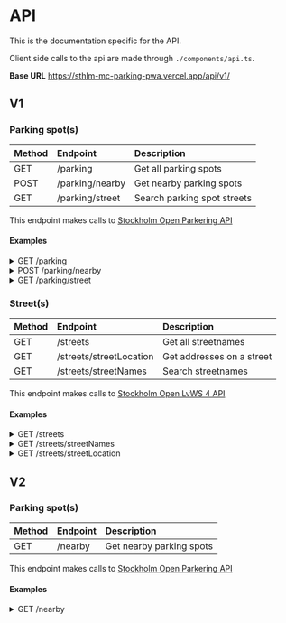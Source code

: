 # API
This is the documentation specific for the API.

Client side calls to the api are made through `./components/api.ts`.

**Base URL** https://sthlm-mc-parking-pwa.vercel.app/api/v1/ 

## V1
### Parking spot(s)
| Method | Endpoint | Description |
| :--- | :--- | :--- |
| GET | /parking | Get all parking spots | 
| POST | /parking/nearby | Get nearby parking spots |  
| GET | /parking/street | Search parking spot streets |  

This endpoint makes calls to [Stockholm Open Parkering API](https://openstreetgs.stockholm.se/Home/Parking)


#### **Examples**

<details>
<summary> GET /parking </summary>

**Request:**
```sh
URL: http://localhost:3000/api/v1/parking
Method: "GET"
Headers: {
    "Content-Type": "application/json"
}
```
Status: 200

```json
{
    "type": "FeatureCollection",
    "features": [
        {
            "type": "Feature",
            "id": "LTFR_P_MOTORCYKEL.2262273",
            "geometry": {
                "type": "LineString",
                "coordinates": [
                    [
                        18.064212,
                        59.340714
                    ],
                    [
                        18.064264,
                        59.340755
                    ]
                ],
                "geometry_name": "GEOMETRY",
                "properties": {
                    "FID": 2262273,
                    "FEATURE_OBJECT_ID": 16634259,
                    "FEATURE_VERSION_ID": 1,
                    "EXTENT_NO": 1,
                    "VALID_FROM": "2019-05-31T22:00:00Z",
                    "START_TIME": 600,
                    "END_TIME": 0,
                    "START_WEEKDAY": "onsdag",
                    "CITATION": "0180 2019-01593",
                    "STREET_NAME": "Tegnérgatan",
                    "CITY_DISTRICT": "Vasastaden",
                    "PARKING_DISTRICT": "City",
                    "ADDRESS": "Tegnérgatan 2C",
                    "VF_METER": 5,
                    "VF_PLATS_TYP": "Reserverad p-plats motorcykel",
                    "OTHER_INFO": "Servicetid onsdag 00:00-06:00",
                    "RDT_URL": "https://rdt.transportstyrelsen.se/rdt/AF06_View.aspx?BeslutsMyndighetKod=0180&BeslutadAr=2019&LopNr=01593",
                    "PARKING_RATE": "taxa 12: Vardagar utom vardag före sön- och helgdag klockan 07.00 - 21.00, vardag före sön- och helgdag klockan 9.00 - 19.00 och sön- och helgdag klockan 9.00 - 19.00, 7,75 kr/tim. Övrig tid 5 kr/tim."
                },
                "bbox": [
                    18.064212,
                    59.340714,
                    18.064264,
                    59.340755
                ]
            },
        }, 
        { ... }]
}
```


Status: 404
```json
{
    "type": "FeatureCollection",
    "features": [],
    "totalFeatures": 0,
    "numberMatched": 0,
    "numberReturned": 0,
    "timeStamp": "2023-05-02T10:56:02.296Z"
}
```

</details>
<details>
<summary> POST /parking/nearby </summary>
The response looks the same as the index endpoint but the features array contains nearby locations based on the coordinates provided.


This endpoint initially searches for locations within 100 meter, but in case none are found it makes a second search for locations within 300 meter if there still aren't any it returns an empty features array.

**Body**:
- `coordinates` - an object containing the properties `longitude` and `latitude` with number values

**Request:**
```sh
URL: http://localhost:3000/api/v1/parking/nearby
Method: "GET"
Headers: {
    "Content-Type": "application/json"
}
Body: "coordinates": {
    "longitude": 18.07502720995736,
    "latitude": 59.31323345086049,
}
```

</details>
<details>
<summary> GET /parking/street </summary>
The response looks the same as the index endpoint but the features array contains locations found based on the search term provided.

**Params**:
- `search` - full street name

**Request:**
```sh
URL: http://localhost:3000/api/v1/parking/street?search=Hantverkargatan
Method: "GET"
Headers: {
    "Content-Type": "application/json"
}
```
</details>

### Street(s)
| Method | Endpoint | Description |
| :--- | :--- | :--- |
| GET | /streets | Get all streetnames | 
| GET | /streets/streetLocation | Get addresses on a street |  
| GET | /streets/streetNames | Search streetnames |  

This endpoint makes calls to [Stockholm Open LvWS 4 API](https://openstreetgs.stockholm.se/Home/Ws)

#### **Examples**

<details>
<summary> GET /streets </summary>
Get all street locations or filter by searching.

**Params**:
- `search` - street name

**Request:**
```sh
URL: http://localhost:3000/api/v1/streets?search=Hantverkargatan
Method: "GET"
Headers: {
    "Content-Type": "application/json"
}
```

Status: 200
```json
{
    "type": "Feature",
    "id": "LTFR_P_MOTORCYKEL.2262389",
    "geometry": {
        "type": "LineString",
        "coordinates": [
            [
              18.075074,
              59.313121
            ],
            [
              18.07515,
              59.31313
            ]
        ]
    },
    "geometry_name": "GEOMETRY",
    "properties": {
        "FID": 2262389,
        "FEATURE_OBJECT_ID": 16652620,
        "FEATURE_VERSION_ID": 1,
        "EXTENT_NO": 1,
        "VALID_FROM": "2019-05-31T22:00:00Z",
        "START_MONTH": 6,
        "END_MONTH": 8,
        "START_DAY": 15,
        "END_DAY": 15,
        "CITATION": "0180 2019-02190",
        "STREET_NAME": "Åsögatan",
        "CITY_DISTRICT": "Södermalm",
        "PARKING_DISTRICT": "Södermalm",
        "ADDRESS": "Åsögatan 113",
        "VF_METER": 4,
        "VF_PLATS_TYP": "Reserverad p-plats motorcykel",
        "OTHER_INFO": "Servicetid fredag 00:00 - 06:00 utom under tiden 15 juni - 15 augusti",
        "RDT_URL": "https://rdt.transportstyrelsen.se/rdt/AF06_View.aspx?BeslutsMyndighetKod=0180&BeslutadAr=2019&LopNr=02190",
        "PARKING_RATE": "taxa 13: Vardagar utom vardag före sön- och helgdag klockan 7.00 - 19.00, 5 kr/tim. Vardag före sön- och helgdag klockan 11.00 - 17.00, 3,75 kr/tim."
    },
    "bbox": [
        18.075074,
        59.313121,
        18.07515,
        59.31313
    ]
  },
  { ... }
}
```

</details>

<details>
<summary> GET /streets/streetNames </summary>
This endpoint returns an array of streetnames based on the search provided. It has a fuzziness of 3, allowing names with a difference of 3 characters to be found in case of error in spelling.

**Params**:
- `search` - full or partial street name

**Request:**
```sh
URL: http://localhost:3000/api/v1/streets/streetNames?search=Åsö
Method: "GET"
Headers: {
    "Content-Type": "application/json"
}
```
Status: 200
```json
[
    {
        "Name": "Stockholm",
        "StreetNames": [
            "Åsögatan",
            "Åsötorget"
        ]
    }
]`
```
</details>

<details>
<summary> GET /streets/streetLocation </summary>
This returns center coordinates of a street.

**Params**:
- `streetName` - Full street name
- `streetNumber` - Optional, provide street number


**Request:**
```sh
URL: http://localhost:3000/api/v1/streets/streetLocation?streetName=Åsögatan&streetNumber=115
Method: "GET"
Headers: {
    "Content-Type": "application/json"
}
```
Status: 200
```json
[
    {
        "Municipality": "Stockholm",
        "PostalArea": "Stockholm",
        "PostalCode": 11221,
        "StreetName": "Hantverkargatan",
        "StreetNum": "1",
        "Wkt": "POINT (18.0551406 59.3278249)"
    },
    { ... }
]
```
</details>

## V2
### Parking spot(s)
| Method | Endpoint | Description |
| :--- | :--- | :--- |
| GET | /nearby | Get nearby parking spots |

This endpoint makes calls to [Stockholm Open Parkering API](https://openstreetgs.stockholm.se/Home/Parking)


#### **Examples**

<details>
<summary> GET /nearby </summary>

**Query parameters**
- `lat` - latitude coordinate
- `lng` - longitude coordinate

**Request:**
```sh
URL: http://localhost:3000/api/v2/nearby?lat=59.340714&lng=18.064212
Method: "GET"
Headers: {
    "Content-Type": "application/json"
}
```
- **Status: 200**

```json
{
    "type": "FeatureCollection",
    "features": [
        {
            "type": "Feature",
            "id": "LTFR_P_MOTORCYKEL.2262273",
            "geometry": {
                "type": "LineString",
                "coordinates": [
                    [
                        18.064212,
                        59.340714
                    ],
                    [
                        18.064264,
                        59.340755
                    ]
                ],
                "geometry_name": "GEOMETRY",
                "properties": {
                    "FID": 2262273,
                    "FEATURE_OBJECT_ID": 16634259,
                    "FEATURE_VERSION_ID": 1,
                    "EXTENT_NO": 1,
                    "VALID_FROM": "2019-05-31T22:00:00Z",
                    "START_TIME": 600,
                    "END_TIME": 0,
                    "START_WEEKDAY": "onsdag",
                    "CITATION": "0180 2019-01593",
                    "STREET_NAME": "Tegnérgatan",
                    "CITY_DISTRICT": "Vasastaden",
                    "PARKING_DISTRICT": "City",
                    "ADDRESS": "Tegnérgatan 2C",
                    "VF_METER": 5,
                    "VF_PLATS_TYP": "Reserverad p-plats motorcykel",
                    "OTHER_INFO": "Servicetid onsdag 00:00-06:00",
                    "RDT_URL": "https://rdt.transportstyrelsen.se/rdt/AF06_View.aspx?BeslutsMyndighetKod=0180&BeslutadAr=2019&LopNr=01593",
                    "PARKING_RATE": "taxa 12: Vardagar utom vardag före sön- och helgdag klockan 07.00 - 21.00, vardag före sön- och helgdag klockan 9.00 - 19.00 och sön- och helgdag klockan 9.00 - 19.00, 7,75 kr/tim. Övrig tid 5 kr/tim."
                },
                "bbox": [
                    18.064212,
                    59.340714,
                    18.064264,
                    59.340755
                ]
            },
        }, 
        { ... }]
}
```

- **Status: 400** - Missing lng/la
- **Status: 404** - No data found
- **Status: 500** - Couldn't reach Parking API

</details>